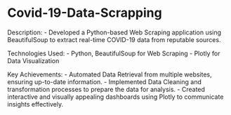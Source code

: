 # Covid-19-Data-Scrapping
Description:
          - Developed a Python-based Web Scraping application using BeautifulSoup to extract real-time COVID-19 data from reputable sources.




          
Technologies Used:
          - Python, BeautifulSoup for Web Scraping
          - Plotly for Data Visualization



          
Key Achievements:
          - Automated Data Retrieval from multiple websites, ensuring up-to-date information.
          - Implemented Data Cleaning and transformation processes to prepare the data for analysis.
          - Created interactive and visually appealing dashboards using Plotly to communicate insights effectively.
